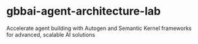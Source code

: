 # gbbai-agent-architecture-lab
Accelerate agent building with Autogen and Semantic Kernel frameworks for advanced, scalable AI solutions
